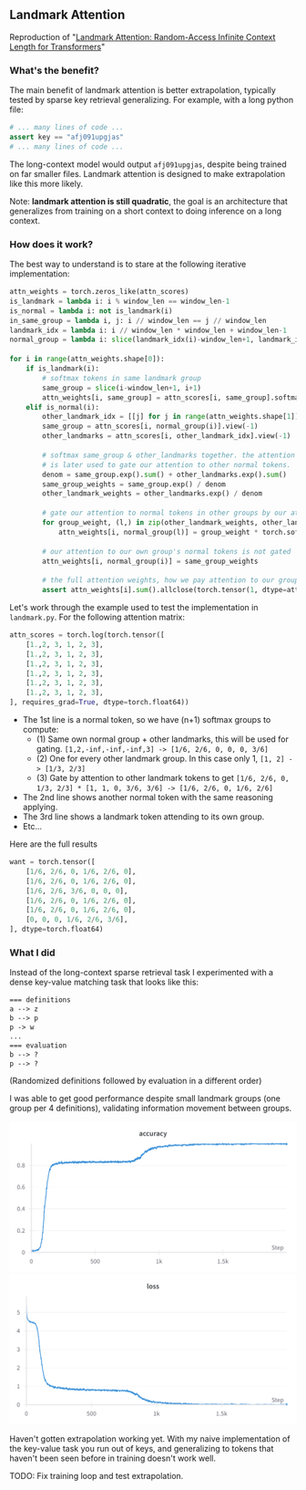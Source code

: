 ## Landmark Attention

Reproduction of "[Landmark Attention: Random-Access Infinite Context Length for Transformers](https://arxiv.org/abs/2305.16300)"

### What's the benefit?

The main benefit of landmark attention is better extrapolation, typically tested by sparse key retrieval generalizing. For example, with a long python file:

```python
# ... many lines of code ...
assert key == "afj091upgjas"
# ... many lines of code ...
```

The long-context model would output `afj091upgjas`, despite being trained on far smaller files. Landmark attention is designed to make extrapolation like this more likely.

Note: **landmark attention is still quadratic**, the goal is an architecture that generalizes from training on a short context to doing inference on a long context.

### How does it work?

The best way to understand is to stare at the following iterative implementation:

```python
attn_weights = torch.zeros_like(attn_scores)
is_landmark = lambda i: i % window_len == window_len-1
is_normal = lambda i: not is_landmark(i)
in_same_group = lambda i, j: i // window_len == j // window_len
landmark_idx = lambda i: i // window_len * window_len + window_len-1
normal_group = lambda i: slice(landmark_idx(i)-window_len+1, landmark_idx(i))

for i in range(attn_weights.shape[0]):
    if is_landmark(i):
        # softmax tokens in same landmark group
        same_group = slice(i-window_len+1, i+1)
        attn_weights[i, same_group] = attn_scores[i, same_group].softmax(-1)
    elif is_normal(i):
        other_landmark_idx = [[j] for j in range(attn_weights.shape[1]) if is_landmark(j) and not in_same_group(i, j)]
        same_group = attn_scores[i, normal_group(i)].view(-1)
        other_landmarks = attn_scores[i, other_landmark_idx].view(-1)

        # softmax same_group & other_landmarks together. the attention to the other landmarks
        # is later used to gate our attention to other normal tokens.
        denom = same_group.exp().sum() + other_landmarks.exp().sum()
        same_group_weights = same_group.exp() / denom
        other_landmark_weights = other_landmarks.exp() / denom

        # gate our attention to normal tokens in other groups by our attention to their landmarks.
        for group_weight, (l,) in zip(other_landmark_weights, other_landmark_idx):
            attn_weights[i, normal_group(l)] = group_weight * torch.softmax(attn_scores[i, normal_group(l)], -1)

        # our attention to our own group's normal tokens is not gated
        attn_weights[i, normal_group(i)] = same_group_weights

        # the full attention weights, how we pay attention to our group tokens + other group tokens, should sum to 1
        assert attn_weights[i].sum().allclose(torch.tensor(1, dtype=attn_weights.dtype``)), f'attn_weights[i].sum()={attn_weights[i].sum()}'
```

Let's work through the example used to test the implementation in `landmark.py`. For the following attention matrix:

```python
attn_scores = torch.log(torch.tensor([
    [1.,2, 3, 1, 2, 3],
    [1.,2, 3, 1, 2, 3],
    [1.,2, 3, 1, 2, 3],
    [1.,2, 3, 1, 2, 3],
    [1.,2, 3, 1, 2, 3],
    [1.,2, 3, 1, 2, 3],
], requires_grad=True, dtype=torch.float64))
```

- The 1st line is a normal token, so we have (n+1) softmax groups to compute:
  - (1) Same own normal group + other landmarks, this will be used for gating. `[1,2,-inf,-inf,-inf,3] -> [1/6, 2/6, 0, 0, 0, 3/6]`
  - (2) One for every other landmark group. In this case only 1, `[1, 2] -> [1/3, 2/3]`
  - (3) Gate by attention to other landmark tokens to get `[1/6, 2/6, 0, 1/3, 2/3] * [1, 1, 0, 3/6, 3/6] -> [1/6, 2/6, 0, 1/6, 2/6]`
- The 2nd line shows another normal token with the same reasoning applying.
- The 3rd line shows a landmark token attending to its own group.
- Etc...

Here are the full results

```python
want = torch.tensor([
    [1/6, 2/6, 0, 1/6, 2/6, 0],
    [1/6, 2/6, 0, 1/6, 2/6, 0],
    [1/6, 2/6, 3/6, 0, 0, 0],
    [1/6, 2/6, 0, 1/6, 2/6, 0],
    [1/6, 2/6, 0, 1/6, 2/6, 0],
    [0, 0, 0, 1/6, 2/6, 3/6],
], dtype=torch.float64)
```

### What I did

Instead of the long-context sparse retrieval task I experimented with a dense key-value matching task that looks like this:

```
=== definitions
a --> z
b --> p
p -> w
...
=== evaluation
b --> ?
p --> ?
```

(Randomized definitions followed by evaluation in a different order)

I was able to get good performance despite small landmark groups (one group per 4 definitions), validating information movement between groups.

![](images/accuracy.png)
![](images/loss.png)

Haven't gotten extrapolation working yet. With my naive implementation of the key-value task you run out of keys, and generalizing to tokens that haven't been seen before in training doesn't work well.

TODO: Fix training loop and test extrapolation.
